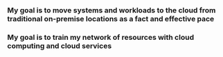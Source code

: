 ### My goal is to move systems and workloads to the cloud from traditional on-premise locations as a fact and effective pace
### My goal is to train my network of resources with cloud computing and cloud services

